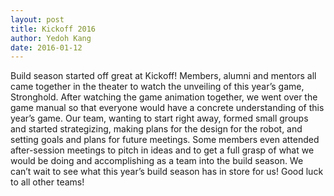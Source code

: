 ```yaml
---
layout: post
title: Kickoff 2016
author: Yedoh Kang
date: 2016-01-12
---
```

Build season started off great at Kickoff! Members, alumni and mentors all came together in the theater to watch the unveiling of this year’s game, Stronghold. After watching the game animation together, we went over the game manual so that everyone would have a concrete understanding of this year’s game. Our team, wanting to start right away, formed small groups and started strategizing, making plans for the design for the robot, and setting goals and plans for future meetings. Some members even attended after-session meetings to pitch in ideas and to get a full grasp of what we would be doing and accomplishing as a team into the build season. We can’t wait to see what this year’s build season has in store for us! Good luck to all other teams!